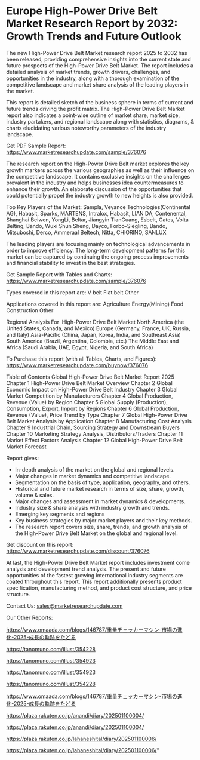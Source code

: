 # Europe High-Power Drive Belt Market Research Report by 2032: Growth Trends and Future Outlook

The new High-Power Drive Belt Market research report 2025 to 2032 has been released, providing comprehensive insights into the current state and future prospects of the High-Power Drive Belt Market. The report includes a detailed analysis of market trends, growth drivers, challenges, and opportunities in the industry, along with a thorough examination of the competitive landscape and market share analysis of the leading players in the market.

This report is detailed sketch of the business sphere in terms of current and future trends driving the profit matrix. The High-Power Drive Belt Market report also indicates a point-wise outline of market share, market size, industry partakers, and regional landscape along with statistics, diagrams, & charts elucidating various noteworthy parameters of the industry landscape.

Get PDF Sample Report: https://www.marketresearchupdate.com/sample/376076

The research report on the High-Power Drive Belt market explores the key growth markers across the various geographies as well as their influence on the competitive landscape. It contains exclusive insights on the challenges prevalent in the industry and helps businesses idea countermeasures to enhance their growth. An elaborate discussion of the opportunities that could potentially propel the industry growth to new heights is also provided.

Top Key Players of the Market:
Sampla, Veyance Technologies(Continental AG), Habasit, Sparks, MARTENS, Intralox, Habasit, LIAN DA, Contenental, Shanghai Beiwen, YongLi, Beltar, Jiangyin TianGuang, Esbelt, Gates, Volta Belting, Bando, Wuxi Shun Sheng, Dayco, Forbo-Siegling, Bando, Mitsuboshi, Derco, Ammeraal Beltech, Nitta, CHIORINO, SANLUX


The leading players are focusing mainly on technological advancements in order to improve efficiency. The long-term development patterns for this market can be captured by continuing the ongoing process improvements and financial stability to invest in the best strategies.

Get Sample Report with Tables and Charts: https://www.marketresearchupdate.com/sample/376076

Types covered in this report are:
V belt
Flat belt
Other


Applications covered in this report are:
Agriculture
Energy(Mining)
Food
Construction
Other


Regional Analysis For  High-Power Drive Belt Market
North America (the United States, Canada, and Mexico)
Europe (Germany, France, UK, Russia, and Italy)
Asia-Pacific (China, Japan, Korea, India, and Southeast Asia)
South America (Brazil, Argentina, Colombia, etc.)
The Middle East and Africa (Saudi Arabia, UAE, Egypt, Nigeria, and South Africa)

To Purchase this report (with all Tables, Charts, and Figures): https://www.marketresearchupdate.com/buynow/376076

Table of Contents
Global High-Power Drive Belt Market Report 2025
Chapter 1 High-Power Drive Belt Market Overview
Chapter 2 Global Economic Impact on High-Power Drive Belt Industry
Chapter 3 Global Market Competition by Manufacturers
Chapter 4 Global Production, Revenue (Value) by Region
Chapter 5 Global Supply (Production), Consumption, Export, Import by Regions
Chapter 6 Global Production, Revenue (Value), Price Trend by Type
Chapter 7 Global High-Power Drive Belt Market Analysis by Application
Chapter 8 Manufacturing Cost Analysis
Chapter 9 Industrial Chain, Sourcing Strategy and Downstream Buyers
Chapter 10 Marketing Strategy Analysis, Distributors/Traders
Chapter 11 Market Effect Factors Analysis
Chapter 12 Global High-Power Drive Belt Market Forecast

Report gives:

- In-depth analysis of the market on the global and regional levels.
- Major changes in market dynamics and competitive landscape.
- Segmentation on the basis of type, application, geography, and others.
- Historical and future market research in terms of size, share, growth, volume & sales.
- Major changes and assessment in market dynamics & developments.
- Industry size & share analysis with industry growth and trends.
- Emerging key segments and regions
- Key business strategies by major market players and their key methods.
- The research report covers size, share, trends, and growth analysis of the High-Power Drive Belt Market on the global and regional level.

Get discount on this report: https://www.marketresearchupdate.com/discount/376076

At last, the High-Power Drive Belt Market report includes investment come analysis and development trend analysis. The present and future opportunities of the fastest growing international industry segments are coated throughout this report. This report additionally presents product specification, manufacturing method, and product cost structure, and price structure.

Contact Us:
sales@marketresearchupdate.com

Our Other Reports:

https://www.omaada.com/blogs/146787/重量チェッカーマシン-市場の進化-2025-成長の軌跡をたどる

https://tanomuno.com/illust/354228

https://tanomuno.com/illust/354923

https://tanomuno.com/illust/354923

https://tanomuno.com/illust/354228

https://www.omaada.com/blogs/146787/重量チェッカーマシン-市場の進化-2025-成長の軌跡をたどる

https://plaza.rakuten.co.jp/anandi/diary/202501100004/

https://plaza.rakuten.co.jp/anandi/diary/202501100004/

https://plaza.rakuten.co.jp/lahaneshital/diary/202501100006/

https://plaza.rakuten.co.jp/lahaneshital/diary/202501100006/"

